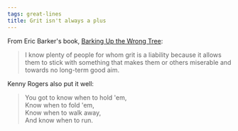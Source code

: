 ```yaml
---
tags: great-lines
title: Grit isn't always a plus
---
```



<p>From Eric Barker's book, <a href="https://bookshop.org/books/barking-up-the-wrong-tree-the-surprising-science-behind-why-everything-you-know-about-success-is-mostly-wrong/9780062416049">Barking Up the Wrong Tree</a>:</p>

<blockquote>
<p>I know plenty of people for whom grit is a liability because it allows them to stick with something that makes them or others miserable and towards no long-term good aim.</p>
</blockquote>

Kenny Rogers also put it well:
>You got to know when to hold 'em,<br>
Know when to fold 'em,<br>
Know when to walk away,<br>
And know when to run.<br>